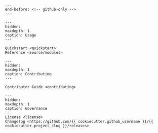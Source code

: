 ```{include} ../README.md
---
end-before: <!-- github-only -->
---
```
[license]: license
[contributor guide]: contributing

```{toctree}
---
hidden:
maxdepth: 1
caption: Usage
---

Quickstart <quickstart>
Reference <source/modules>
```

```{toctree}
---
hidden:
maxdepth: 1
caption: Contributing
---

Contributor Guide <contributing>
```

```{toctree}
---
hidden:
maxdepth: 1
caption: Governance
---
License <license>
Changelog <https://github.com/{{ cookiecutter.github_username }}/{{ cookiecutter.project_slug }}/releases>
```
